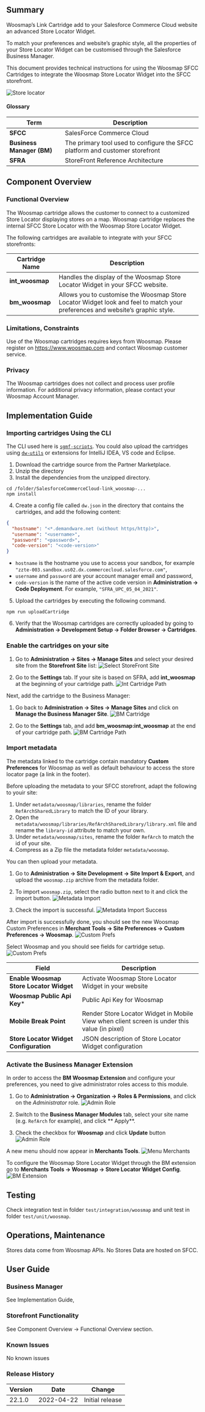 ## Summary

Woosmap’s Link Cartridge add to your Salesforce Commerce Cloud website an advanced Store Locator Widget.

To match your preferences and website’s graphic style, all the properties of your Store Locator Widget can be customised
through the Salesforce Business Manager.

This document provides technical instructions for using the Woosmap SFCC Cartridges to integrate the Woosmap Store
Locator Widget into the SFCC storefront.

![Store locator](documentation/images/sl.jpg)


#### Glossary

| Term                      | Description                                                                  |
|---------------------------|------------------------------------------------------------------------------|
| **SFCC**                  | SalesForce Commerce Cloud                                                    |
| **Business Manager (BM)** | The primary tool used to configure the SFCC platform and customer storefront |
| **SFRA**                  | StoreFront Reference Architecture                                            |

## Component Overview

### Functional Overview

The Woosmap cartridge allows the customer to connect to a customized Store Locator displaying stores on a map. Woosmap
cartridge replaces the internal SFCC Store Locator with the Woosmap Store Locator Widget.

The following cartridges are available to integrate with your SFCC storefronts:

| Cartridge Name  | Description                                                                                                                   |
|-----------------|-------------------------------------------------------------------------------------------------------------------------------|
| **int_woosmap** | Handles the display of the Woosmap Store Locator Widget in your SFCC website.                                                 |
| **bm_woosmap**  | Allows you to customise the Woosmap Store Locator Widget look and feel to match your preferences and website’s graphic style. |

### Limitations, Constraints

Use of the Woosmap cartridges requires keys from Woosmap. Please register on <https://www.woosmap.com> and contact
Woosmap customer service.

### Privacy

The Woosmap cartridges does not collect and process user profile information. For additional privacy information, please
contact your Woosmap Account Manager.

## Implementation Guide

### Importing cartridges Using the CLI

The CLI used here is [`sgmf-scripts`](https://github.com/SalesforceCommerceCloud/sgmf-scripts/). You could also upload
the cartridges using [`dw-utils`](https://www.npmjs.com/package/dw-utils) or extensions for IntelliJ IDEA, VS code and
Eclipse.

1. Download the cartridge source from the Partner Marketplace.
2. Unzip the directory
3. Install the dependencies from the unzipped directory.

```shell
cd /folder/SalesforceCommerceCloud-link_woosmap-...
npm install
```

4. Create a config file called `dw.json` in the directory that contains the cartridges, and add the following content:

```json
{
  "hostname": "<*.demandware.net (without https/http)>",
  "username": "<username>",
  "password": "<password>",
  "code-version": "<code-version>"
}
```

- `hostname` is the hostname you use to access your sandbox, for
  example `"zzte-003.sandbox.us02.dx.commercecloud.salesforce.com"`,
- `username` and `password` are your account manager email and password,
- `code-version` is the name of the active code version in **Administration → Code Deployment**. For
  example, `"SFRA_UPC_05_04_2021"`.

5. Upload the cartridges by executing the following command.

```shell
npm run uploadCartridge
```

6. Verify that the Woosmap cartridges are correctly uploaded by going to **Administration → Development Setup → Folder
   Browser → Cartridges**.

### Enable the cartridges on your site

1. Go to **Administration → Sites → Manage Sites** and select your desired site from the **Storefront Site** list:
   ![Select StoreFront Site](documentation/images/select-storefront-site.jpg)

2. Go to the **Settings** tab. If your site is based on SFRA, add **int_woosmap** at the beginning of your cartridge
   path.
   ![Int Cartridge Path](documentation/images/add-int-woosmap-cartridge-path.jpg)

Next, add the cartridge to the Business Manager:

1. Go back to **Administration → Sites → Manage Sites** and click on **Manage the Business Manager Site**.
   ![BM Cartridge](documentation/images/manage-buisiness-manager.jpg)

2. Go to the **Settings** tab, and add **bm_woosmap:int_woosmap** at the end of your cartridge path.
   ![BM Cartridge Path](documentation/images/manage-buisiness-manager-path.jpg)

### Import metadata

The metadata linked to the cartridge contain mandatory **Custom Preferences** for Woosmap as well as default behaviour
to access the store locator page (a link in the footer).

Before uploading the metadata to your SFCC storefront, adapt the following to youir site:

1. Under `metadata/woosmap/libraries`, rename the folder `RefArchSharedLibrary` to match the ID of your library.
2. Open the `metadata/woosmap/libraries/RefArchSharedLibrary/library.xml` file and rename the `library-id` attribute to
   match your own.
3. Under `metadata/woosmap/sites`, rename the folder `RefArch` to match the id of your site.
4. Compress as a Zip file the metadata folder `metadata/woosmap`.

You can then upload your metadata.

1. Go to **Administration → Site Development → Site Import & Export**, and upload the `woosmap.zip` archive from the
   metadata folder.

2. To import `woosmap.zip`, select the radio button next to it and click the import button.
   ![Metadata Import](documentation/images/metadata-import.jpg)

3. Check the import is successful.
   ![Metadata Import Success](documentation/images/metadata-import-success.jpg)

After import is successfully done, you should see the new Woosmap Custom Preferences in **Merchant Tools → Site
Preferences → Custom Preferences → Woosmap**.
![Custom Prefs](documentation/images/custom-pref.jpg)

Select Woosmap and you should see fields for cartridge setup.
![Custom Prefs](documentation/images/custom-pref-details.jpg)

| Field                                   | Description                                                                                  |
|-----------------------------------------|----------------------------------------------------------------------------------------------|
| **Enable Woosmap Store Locator Widget** | Activate Woosmap Store Locator Widget in your website                                        |
| **Woosmap Public Api Key***             | Public Api Key for Woosmap                                                                   |
| **Mobile Break Point**                  | Render Store Locator Widget in Mobile View when client screen is under this value (in pixel) |
| **Store Locator Widget Configuration**  | JSON description of Store Locator Widget configuration                                       |

### Activate the Business Manager Extension

In order to access the **BM Woosmap Extension** and configure your preferences, you need to give administrator roles
access to this module.

1. Go to **Administration → Organization → Roles & Permissions**, and click on the *Administrator* role.
   ![Admin Role](documentation/images/role-permission.jpg)

2. Switch to the **Business Manager Modules** tab, select your site name (e.g. `RefArch` for example), and click **
   Apply**.

3. Check the checkbox for **Woosmap** and click **Update** button
   ![Admin Role](documentation/images/role-activate-bm.jpg)

A new menu should now appear in **Merchants Tools**.
![Menu Merchants](documentation/images/merchant.jpg)

To configure the Woosmap Store Locator Widget through the BM extension go to **Merchants Tools → Woosmap → Store Locator
Widget Config**.
![BM Extension](documentation/images/bm-extension-details.jpg)


## Testing
Check integration test in folder `test/integration/woosmap` and unit test in folder `test/unit/woosmap`.

## Operations, Maintenance
Stores data come from Woosmap APIs. No Stores Data are hosted on SFCC.

## User Guide

### Business Manager
See Implementation Guide, 

### Storefront Functionality
See Component Overview → Functional Overview section.

### Known Issues
No known issues

### Release History

| Version | Date       | Change          |
|---------|------------|-----------------|
| 22.1.0  | 2022-04-22 | Initial release |




